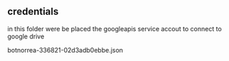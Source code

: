## credentials
in this folder were be placed the googleapis service accout to connect to google drive

botnorrea-336821-02d3adb0ebbe.json